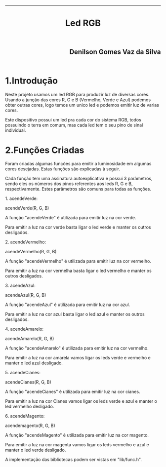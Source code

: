 ﻿***
<h1 align="center" > Led RGB

<br>
<br>

<h2 align="right" >Denilson Gomes Vaz da Silva<br>
<br>

1.Introdução
==========

<p>Neste projeto usamos um led RGB para produzir luz de diversas cores. Usando a junção das cores R, G e B (Vermelho, Verde e Azul) podemos obter outras cores, logo temos um unico led e podemos emitir luz de varias cores.<p/>
<p>Este dispositivo possui um led pra cada cor do sistema RGB, todos possuindo o terra em comum, mas cada led tem o seu pino de sinal individual.<p/>

2.Funções Criadas
==========

<p>Foram criadas algumas funções para emitir a luminosidade em algumas cores desejadas. Estas funções são explicadas à seguir.<p/>
 <p> Cada função tem uma assinatura autoexplicativa e possui 3 parâmetros, sendo eles os números dos pinos referentes aos leds R, G e B, respectivamente. Estes parâmetros são comuns para todas as funções.<p/>
<p> 1. acendeVerde:
<p> acendeVerde(R, G, B) <br>
<p> A função "acendeVerde" é utilizada para emitir luz na cor verde.<p/>
<p> Para emitir a luz na cor verde basta ligar o led verde e manter os outros desligados. <p/>

<p> 2. acendeVermelho: <br>
<p> acendeVermelho(R, G, B) <br>
<p> A função "acendeVermelho" é utilizada para emitir luz na cor vermelho.<p/>
<p> Para emitir a luz na cor vermelha basta ligar o led vermelho e manter os outros desligados. <p/>

<p> 3. acendeAzul: <br>
<p> acendeAzul(R, G, B) <br>
<p> A função "acendeAzul" é utilizada para emitir luz na cor azul.<p/>
<p> Para emitir a luz na cor azul basta ligar o led azul e manter os outros desligados. <p/>

<p> 4. acendeAmarelo: <br>
<p> acendeAmarelo(R, G, B) <br>
<p> A função "acendeAmarelo" é utilizada para emitir luz na cor vermelho.<p/>
<p> Para emitir a luz na cor amarela vamos ligar os leds verde e vermelho e manter o led azul desligado. <p/>

<p> 5. acendeCianes: <br>
<p> acendeCianes(R, G, B) <br>
<p> A função "acendeCianes" é utilizada para emitir luz na cor cianes.<p/>
<p> Para emitir a luz na cor Cianes vamos ligar os leds verde e azul e manter o led vermelho desligado. <p/>

<p> 6. acendeMagento: <br>
<p> acendemagento(R, G, B) <br>
<p> A função "acendeMagento" é utilizada para emitir luz na cor magento.<p/>
<p> Para emitir a luz na cor magenta vamos ligar os leds vermelho e azul e manter o led verde desligado. <p/>

<p> A implementação das bibliotecas podem ser vistas em "lib/func.h". <p/>